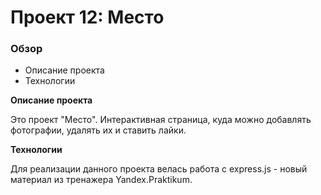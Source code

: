 # Проект 12: Место

### Обзор
* Описание проекта
* Технологии

**Описание проекта**

Это проект "Место". Интерактивная страница, куда можно добавлять фотографии, удалять их и ставить лайки.

**Технологии**

Для реализации данного проекта велась работа с express.js - новый материал из тренажера Yandex.Praktikum.
